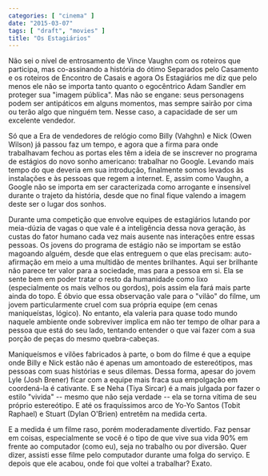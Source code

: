 ```yaml
---
categories: [ "cinema" ]
date: "2015-03-07"
tags: [ "draft", "movies" ]
title: "Os Estagiários"
---
```

Não sei o nível de entrosamento de Vince Vaughn com os roteiros que
participa, mas co-assinando a história do ótimo Separados pelo Casamento
e os roteiros de Encontro de Casais e agora Os Estagiários me diz que
pelo menos ele não se importa tanto quanto o egocêntrico Adam Sandler
em proteger sua "imagem pública". Mas não se engane: seus personagens
podem ser antipáticos em alguns momentos, mas sempre sairão por cima
ou terão algo que ninguém tem. Nesse caso, a capacidade de ser um
excelente vendedor.

Só que a Era de vendedores de relógio como Billy (Vahghn) e Nick
(Owen Wilson) já passou faz um tempo, e agora que a firma para onde
trabalhavam fechou as portas eles têm a ideia de se inscrever no programa
de estágios do novo sonho americano: trabalhar no Google. Levando mais
tempo do que deveria em sua introdução, finalmente somos levados às
instalações e às pessoas que regem a internet. E, assim como Vaughn,
a Google não se importa em ser caracterizada como arrogante e insensível
durante o trajeto da história, desde que no final fique valendo a imagem
deste ser o lugar dos sonhos.

Durante uma competição que envolve equipes de estagiários lutando por
meia-dúzia de vagas o que vale é a inteligência dessa nova geração,
às custas do fator humano cada vez mais ausente nas interações entre
essas pessoas. Os jovens do programa de estágio não se importam se
estão magoando alguém, desde que elas entreguem o que elas precisam:
auto-afirmação em meio a uma multidão de mentes brilhantes. Aqui ser
brilhante não parece ter valor para a sociedade, mas para a pessoa em
si. Ela se sente bem em poder tratar o resto da humanidade como lixo
(especialmente os mais velhos ou gordos), pois assim ela fará mais parte
ainda do topo. É óbvio que essa observação vale para o "vilão" do
filme, um jovem particularmente cruel com sua própria equipe (em cenas
maniqueístas, lógico). No entanto, ela valeria para quase todo mundo
naquele ambiente onde sobreviver implica em não ter tempo de olhar para
a pessoa que está do seu lado, tentando entender o que vai fazer com
a sua porção de peças do mesmo quebra-cabeças.

Maniqueísmos e vilões fabricados à parte, o bom do filme é que
a equipe onde Billy e Nick estão não é apenas um amontoado de
estereótipos, mas pessoas com suas histórias e seus dilemas. Dessa
forma, apesar do jovem Lyle (Josh Brener) ficar com a equipe mais fraca
sua empolgação em coordená-la é cativante. E se Neha (Tiya Sircar)
é a mais julgada por fazer o estilo "vivida" -- mesmo que não seja
verdade -- ela se torna vítima de seu próprio estereótipo. E até
os fraquíssimos arco de Yo-Yo Santos (Tobit Raphael) e Stuart (Dylan
O'Brien) entretêm na medida certa.

E a medida é um filme raso, porém moderadamente divertido. Faz pensar
em coisas, especialmente se você é o tipo de que vive sua vida 90% em
frente ao computador (como eu), seja no trabalho ou por diversão. Quer
dizer, assisti esse filme pelo computador durante uma folga do serviço. E
depois que ele acabou, onde foi que voltei a trabalhar? Exato.
